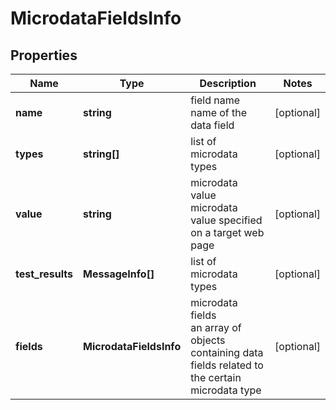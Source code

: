 # MicrodataFieldsInfo

## Properties

| Name | Type | Description | Notes |
|------------ | ------------- | ------------- | -------------|
**name** | **string** | field name<br>name of the data field |[optional]|
**types** | **string[]** | list of microdata types |[optional]|
**value** | **string** | microdata value<br>microdata value specified on a target web page |[optional]|
**test_results** | **MessageInfo[]** | list of microdata types |[optional]|
**fields** | **MicrodataFieldsInfo** | microdata fields<br>an array of objects containing data fields related to the certain microdata type |[optional]|